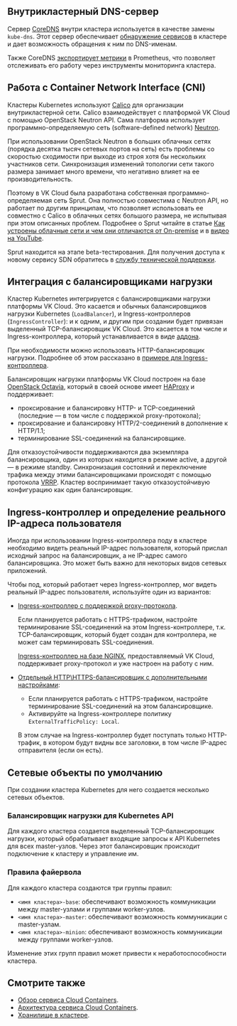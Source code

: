 ## Внутрикластерный DNS-сервер

Сервер [CoreDNS](https://coredns.io/) внутри кластера используется в качестве замены `kube-dns`. Этот сервер обеспечивает [обнаружение сервисов](https://coredns.io/plugins/kubernetes/) в кластере и дает возможность обращения к ним по DNS-именам.

Также CoreDNS [экспортирует метрики](https://coredns.io/plugins/metrics/) в Prometheus, что позволяет отслеживать его работу через инструменты мониторинга кластера.

## Работа с Container Network Interface (CNI)

Кластеры Kubernetes используют [Calico](https://projectcalico.docs.tigera.io/about/about-calico) для организации внутрикластерной сети. Calico взаимодействует с платформой VK Cloud с помощью OpenStack Neutron API. Сама платформа использует программно-определяемую сеть (software-defined network) [Neutron](https://wiki.openstack.org/wiki/Neutron).

При использовании OpenStack Neutron в больших облачных сетях (порядка десятка тысяч сетевых портов на сеть) есть проблемы со скоростью сходимости при выходе из строя хотя бы нескольких участников сети. Синхронизация изменений топологии сети такого размера занимает много времени, что негативно влияет на ее производительность.

Поэтому в VK Cloud была разработана собственная программно-определяемая сеть Sprut. Она полностью совместима с Neutron API, но работает по другим принципам, что позволяет использовать ее совместно с Calico в облачных сетях большого размера, не испытывая при этом описанных проблем. Подробнее о Sprut читайте в статье [Как устроены облачные сети и чем они отличаются от On-premise](https://habr.com/ru/company/vk/blog/656797/) и в [видео на YouTube](https://www.youtube.com/watch?v=iqSXRZ8b_bk).

<info>

Sprut находится на этапе beta-тестирования. Для получения доступа к новому сервису SDN обратитесь в [службу технической поддержки](../../../../../contacts).

</info>

## Интеграция с балансировщиками нагрузки

Кластер Kubernetes интегрируется с балансировщиками нагрузки платформы VK Cloud. Это касается и обычных балансировщиков нагрузки Kubernetes (`LoadBalancer`), и Ingress-контроллеров (`IngressController`): и к одним, и другим при создании будет привязан выделенный TCP-балансировщик VK Cloud. Это касается в том числе и Ingress-контроллера, который устанавливается в виде [аддона](../addons-and-settings/addons/).

При необходимости можно использовать HTTP-балансировщик нагрузки. Подробнее об этом рассказано в [примере для Ingress-контроллера](../../use-cases/ingress/ingress-http).

Балансировщик нагрузки платформы VK Cloud построен на базе [OpenStack Octavia](https://docs.openstack.org/octavia/latest/), который в своей основе имеет [HAProxy](http://www.haproxy.org/) и поддерживает:

- проксирование и балансировку HTTP- и TCP-соединений (последние — в том числе с поддержкой proxy-протокола);
- проксирование и балансировку HTTP/2-соединений в дополнение к HTTP/1.1;
- терминирование SSL-соединений на балансировщике.

Для отказоустойчивости поддерживаются два экземпляра балансировщика, один из которых находится в режиме active, а другой — в режиме standby. Синхронизация состояний и переключение трафика между этими балансировщиками происходят с помощью протокола [VRRP](https://www.rfc-editor.org/rfc/rfc5798). Кластер воспринимает такую отказоустойчивую конфигурацию как один балансировщик.

## Ingress-контроллер и определение реального IP-адреса пользователя

Иногда при использовании Ingress-контроллера поду в кластере необходимо видеть реальный IP-адрес пользователя, который прислал исходный запрос на балансировщик, а не IP-адрес самого балансировщика. Это может быть важно для некоторых видов сетевых приложений.

Чтобы под, который работает через Ingress-контроллер, мог видеть реальный IP-адрес пользователя, используйте один из вариантов:

- [Ingress-контроллер с поддержкой proxy-протокола](../../use-cases/ingress/ingress-tcp).

  Если планируется работать с HTTPS-трафиком, настройте терминирование SSL-соединений на этом Ingress-контроллере, т.к. TCP-балансировщик, который будет создан для контроллера, не может сам терминировать SSL-соединения.

  [Ingress-контроллер на базе NGINX](../addons-and-settings/addons/), предоставляемый VK Cloud, поддерживает proxy-протокол и уже настроен на работу с ним.

- [Отдельный HTTP\HTTPS-балансировщик с дополнительными настройками](../../use-cases/ingress/ingress-http):

  - Если планируется работать с HTTPS-трафиком, настройте терминирование SSL-соединений на этом балансировщике.
  - Активируйте на Ingress-контроллере политику `ExternalTrafficPolicy: Local`.

  В этом случае на Ingress-контроллер будет поступать только HTTP-трафик, в котором будут видны все заголовки, в том числе IP-адрес отправителя (если он есть).

## Сетевые объекты по умолчанию

При создании кластера Kubernetes для него создается несколько сетевых объектов.

### Балансировщик нагрузки для Kubernetes API

Для каждого кластера создается выделенный TCP-балансировщик нагрузки, который обрабатывает входящие запросы к API Kubernetes для всех master-узлов. Через этот балансировщик происходит подключение к кластеру и управление им.

### Правила файервола

Для каждого кластера создаются три группы правил:

- `<имя кластера>-base`: обеспечивают возможность коммуникации между master-узлами и группами worker-узлов.
- `<имя кластера>-master`: обеспечивают возможность коммуникации с master-узлам.
- `<имя кластера>-minion`: обеспечивают возможность коммуникации между группами worker-узлов.

<warn>

Изменение этих групп правил может привести к неработоспособности кластера.

</warn>

## Смотрите также

- [Обзор сервиса Cloud Containers](../overview/).
- [Архитектура сервиса Cloud Containers](../architecture/).
- [Хранилище в кластере](../storage/).
